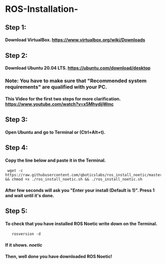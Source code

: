 # ROS-Installation-

## Step 1: 
#### Download VirtualBox. https://www.virtualbox.org/wiki/Downloads
## Step 2: 
#### Download Ubuntu 20.04 LTS. https://ubuntu.com/download/desktop

### **Note: You have to make sure that "Recommended system requirements" are qualified with your PC.**
#### This Video for the first two steps for more clarification. https://www.youtube.com/watch?v=x5MhydijWmc

## Step 3:
####  Open Ubuntu and go to Terminal or (Ctrl+Alt+t).
## Step 4:
#### Copy the line below and paste it in the Terminal.
     wget -c https://raw.githubusercontent.com/qboticslabs/ros_install_noetic/master/ros_install_noetic.sh && chmod +x ./ros_install_noetic.sh && ./ros_install_noetic.sh
#### After few seconds will ask you "Enter your install (Default is 1)". Press 1 and wait until it's done.
## Step 5:
#### To check that you have installed ROS Noetic write down on the Terminal. 
       rosversion -d
#### If it shows.  _noetic_
#### Then, well done you have downloaded ROS Noetic!
